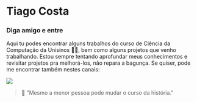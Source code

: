 # Tiago Costa



### Diga amigo e entre

Aqui tu podes encontrar alguns trabalhos do curso de Ciência da Computação da Unisinos 👨‍🎓, bem como alguns projetos que venho trabalhando. Estou sempre tentando aprofundar meus conhecimentos e revisitar projetos pra melhorá-los, não repara a bagunça. Se quiser, pode me encontrar também nestes canais: 

<a href="https://www.linkedin.com/in/tiaggocosta/"><img src="https://img.shields.io/badge/linkedin-%230077B5.svg?&style=for-the-badge&logo=linkedin&logoColor=white" /></a> 

> 📌 "Mesmo a menor pessoa pode mudar o curso da história."
